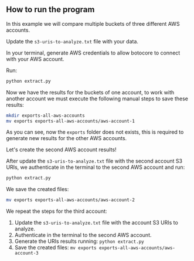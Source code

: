 ## How to run the program

In this example we will compare multiple buckets of three different AWS accounts.

Update the `s3-uris-to-analyze.txt` file with your data.

In your terminal, generate AWS credentials to allow botocore to connect with your AWS account.

Run:

```bash
python extract.py
```

Now we have the results for the buckets of one account, to work with another account we must execute the following manual steps to save these results:

```bash
mkdir exports-all-aws-accounts
mv exports exports-all-aws-accounts/aws-account-1
```

As you can see, now the `exports` folder does not exists, this is required to generate new results for the other AWS accounts.

Let's create the second AWS account results!

After update the `s3-uris-to-analyze.txt` file with the second account S3 URIs, we authenticate in the terminal to the second AWS account and run:

```bash
python extract.py
```

We save the created files:

```bash
mv exports exports-all-aws-accounts/aws-account-2
```

We repeat the steps for the third account:

1. Update the `s3-uris-to-analyze.txt` file with the account S3 URIs to analyze.
2. Authenticate in the terminal to the second AWS account.
3. Generate the URIs results running: `python extract.py`
4. Save the created files: `mv exports exports-all-aws-accounts/aws-account-3`
